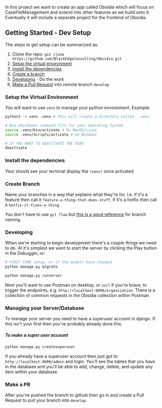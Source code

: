 In this project we want to create an app called Obsidia which will focus on CaseFileManagement and extend into other features as we build onto it. Eventually it will include a separate project for the frontend of Obsidia.

## Getting Started - Dev Setup
The steps to get setup can be summarized as:
1. Clone the repo: `git clone https://github.com/BlackEdgeConsulting/Obsidia.git`
2. [Setup the virtual environment](#setup-the-virtual-environment)
3. [Install the dependencies](#install-the-dependencies)
4. [Create a branch](#create-branch)
5. [Developing](#developing) - Do the work
6. [Make a Pull Request](#make-a-pr) into remote branch `develop`


### Setup the Virtual Environment
You will want to use `venv` to manage your python environment. Example:
```sh
python3 -m venv .venv # This will create a directory called `.venv`

# Run whichever command fits for your Operating System
source .venv/bin/activate # On MacOS/Linux
source .venv/Scripts/activate # On Windows

# IF YOU WANT TO DEACTIVATE THE VENV
deactivate
```

### Install the dependencies
Your should see your terminal display the `(venv)` once activated

### Create Branch
Name your branches in a way that explains what they're for, i.e. if it's a feature then call it `feature-a-thing-that-does-stuff`, if it's a hotfix then call it `hotfix-it-fixes-a-thing`.

You don't have to use `git flow` but [this is a good reference](https://www.atlassian.com/git/tutorials/comparing-workflows/gitflow-workflow) for branch naming.

### Developing
When we're starting to begin development there's a couple things we need to do. At it's simplest we want to start the server by clicking the Play button in the Debugger, or:
```sh
# FIRST TIME setup, or if the models have changed
python manage.py migrate

python manage.py runserver
```

Next you'll want to use Postman on desktop, or `curl` if you're brave, to trigger the endpoints, e.g. `http://localhost:8000/organization`. There is a collection of common requests in the Obsidia collection within Postman.

### Managing your Server/Database
To manage your server you need to have a superuser account in django. If this isn't your first then you've probably already done this.

##### To make a super user account
```sh
python manage.py createsuperuser
```

If you already have a superuser account then just got to `http://localhost:8000/admin` and login. You'll see the tables that you have in the database and you'll be able to add, change, delete, and update any item within your database.

### Make a PR
After you've pushed the branch to github then go in and create a Pull Request to pull your branch into `develop`.